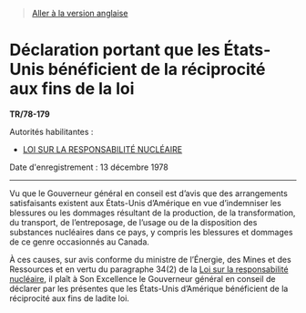 > [Aller à la version anglaise](/en/Regulations/Statutory%20Instruments/78/179.md)

# Déclaration portant que les États-Unis bénéficient de la réciprocité aux fins de la loi

**TR/78-179**

Autorités habilitantes : 
- [LOI SUR LA RESPONSABILITÉ NUCLÉAIRE](/fr/Lois/Lois%20révisées%20du%20Canada/N/N-28.md)

Date d'enregistrement : 13 décembre 1978

----------

Vu que le Gouverneur général en conseil est d’avis que des arrangements satisfaisants existent aux États-Unis d’Amérique en vue d’indemniser les blessures ou les dommages résultant de la production, de la transformation, du transport, de l’entreposage, de l’usage ou de la disposition des substances nucléaires dans ce pays, y compris les blessures et dommages de ce genre occasionnés au Canada.

À ces causes, sur avis conforme du ministre de l’Énergie, des Mines et des Ressources et en vertu du paragraphe 34(2) de la [Loi sur la responsabilité nucléaire](/fr/Lois/Lois%20révisées%20du%20Canada/N/N-28.md), il plaît à Son Excellence le Gouverneur général en conseil de déclarer par les présentes que les États-Unis d’Amérique bénéficient de la réciprocité aux fins de ladite loi.



